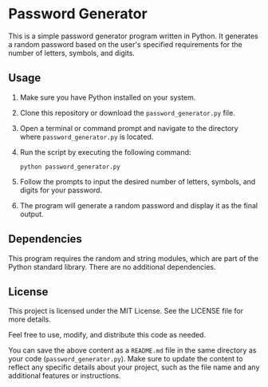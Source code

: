 # Password Generator

This is a simple password generator program written in Python. It generates a random password based on the user's specified requirements for the number of letters, symbols, and digits.

## Usage

1. Make sure you have Python installed on your system.
2. Clone this repository or download the `password_generator.py` file.
3. Open a terminal or command prompt and navigate to the directory where `password_generator.py` is located.
4. Run the script by executing the following command:

   ```shell
   python password_generator.py

5. Follow the prompts to input the desired number of letters, symbols, and digits for your password.
6. The program will generate a random password and display it as the final output.

## Dependencies

This program requires the random and string modules, which are part of the Python standard library. There are no additional dependencies.

## License

This project is licensed under the MIT License. See the LICENSE file for more details.

Feel free to use, modify, and distribute this code as needed.

You can save the above content as a `README.md` file in the same directory as your code (`password_generator.py`). Make sure to update the content to reflect any specific details about your project, such as the file name and any additional features or instructions.
